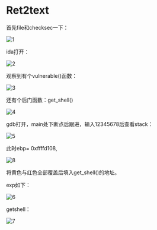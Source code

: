 # Ret2text

首先file和checksec一下：

![1](C:\Users\86177\Desktop\PWN\ret2text\1.png)

ida打开：

![2](C:\Users\86177\Desktop\PWN\ret2text\2.png)

观察到有个vulnerable()函数：

![3](C:\Users\86177\Desktop\PWN\ret2text\3.png)

还有个后门函数：get_shell()

![4](C:\Users\86177\Desktop\PWN\ret2text\4.png)

gdb打开，main处下断点后跟进，输入12345678后查看stack：

![5](C:\Users\86177\Desktop\PWN\ret2text\5.png)

此时ebp= 0xffffd108,

![8](C:\Users\86177\Desktop\PWN\ret2text\8.png)

将黄色与红色全部覆盖后填入get_shell()的地址。

exp如下：

![6](C:\Users\86177\Desktop\PWN\ret2text\6.png)

getshell：

![7](C:\Users\86177\Desktop\PWN\ret2text\7.png)

